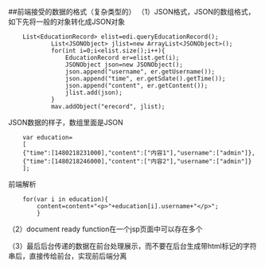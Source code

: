 ##前端接受的数据的格式（复杂类型的）
（1）JSON格式，JSON的数组格式，如下先将一般的对象转化成JSON对象


		List<EducationRecord> elist=edi.queryEducationRecord();
				List<JSONObject> jlist=new ArrayList<JSONObject>();
				for(int i=0;i<elist.size();i++){
					EducationRecord er=elist.get(i);
					JSONObject json=new JSONObject();
					json.append("username", er.getUsername());
					json.append("time", er.getSdate().getTime());
					json.append("content", er.getContent());
					jlist.add(json);
				}
				mav.addObject("erecord", jlist);

JSON数据的样子，数组里面是JSON

		var education=
		[
		{"time":[1480218231000],"content":["内容1"],"username":["admin"]}, 
		{"time":[1480218246000],"content":["内容2"],"username":["admin"]}
		];

前端解析

		for(var i in education){
			content=content+"<p>"+education[i].username+"</p>";
			}

（2）document ready function在一个jsp页面中可以存在多个

（3）最后后台传递的数据在前台处理展示，而不要在后台生成带html标记的字符串后，直接传给前台，实现前后端分离